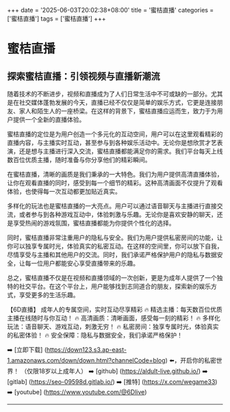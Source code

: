 +++
date = '2025-06-03T20:02:38+08:00'
title = '蜜桔直播'
categories = ['蜜桔直播']
tags = ['蜜桔直播']
+++

# 蜜桔直播

## 探索蜜桔直播：引领视频与直播新潮流

随着技术的不断进步，视频和直播成为了人们日常生活中不可或缺的一部分。尤其是在社交媒体蓬勃发展的今天，直播已经不仅仅是简单的娱乐方式，它更是连接朋友、家人和陌生人的一座桥梁。在这样的背景下，蜜桔直播应运而生，致力于为用户提供一个全新的直播体验。

蜜桔直播的定位是为用户创造一个多元化的互动空间，用户可以在这里观看精彩的直播内容，与主播实时互动，甚至参与到各种娱乐活动中。无论你是想欣赏才艺表演，还是想与主播进行深入交流，蜜桔直播都能满足你的需求。我们平台每天上线数百位优质主播，随时准备与你分享他们的精彩瞬间。

在蜜桔直播，清晰的画质是我们秉承的一大特色。我们为用户提供高清直播体验，让你在观看直播的同时，感受到每一个细节的精彩。这种高清画面不仅提升了观看体验，也使得每一次互动都更加贴近真实。

多样化的玩法也是蜜桔直播的一大亮点。用户可以通过语音聊天与主播进行直接交流，或者参与到各种游戏互动中，体验刺激与乐趣。无论你是喜欢安静的聊天，还是享受热闹的游戏氛围，蜜桔直播都能为你提供个性化的选择。

同时，蜜桔直播非常注重用户的隐私与安全。我们为用户提供私密房间的功能，让你可以独享专属时光，体验真实的私密互动。在这样的空间里，你可以放下自我，尽情享受与主播和其他用户的交流。同时，我们承诺严格保护用户的隐私与数据安全，让每一位用户都能安心享受直播带来的乐趣。

总之，蜜桔直播不仅是在视频和直播领域的一次创新，更是为成年人提供了一个独特的社交平台。在这个平台上，用户能够找到志同道合的朋友，探索新的娱乐方式，享受更多的生活乐趣。

【6D直播】
成年人的专属空间，实时互动尽享精彩
🔥 精选主播：每天数百位优质主播在线随时与你互动！
🔥 高清画质：清晰画面，感受每一刻的精彩！
🔥 多样化玩法：语音聊天、游戏互动，刺激无穷！
🔥 私密房间：独享专属时光，体验真实的私密体验！
🔥 安全保障：隐私与数据安全，我们承诺严格保护！

➡️ [立即下载] (https://down123.s3.ap-east-1.amazonaws.com/down/down.html?channelCode=blog) ⬅️，开启你的私密世界！
（仅限18岁以上成年人）
➡️ [github] (https://aldult-live.github.io/)
➡️ [gitlab] (https://seo-09598d.gitlab.io/)
➡️ [推特] (https://x.com/wegame33)
➡️ [youtube] (https://www.youtube.com/@6Dlive)

---
